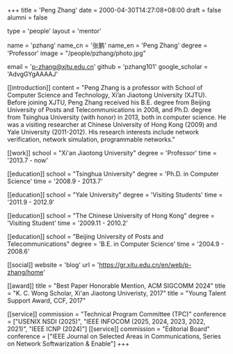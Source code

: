 +++
title = 'Peng Zhang'
date = 2000-04-30T14:27:08+08:00
draft = false
alumni = false

type = 'people'
layout = 'mentor'

name = 'pzhang'
name_cn = '张鹏'
name_en = 'Peng Zhang'
degree = 'Professor'
image = "/people/pzhang/photo.jpg"

email = 'p-zhang@xjtu.edu.cn'
github = 'pzhang101'
google_scholar = 'AdvgGYgAAAAJ'

[[introduction]]
    content = "Peng Zhang is a professor with School of Computer Science and Technology, Xi’an Jiaotong University (XJTU). Before joining XJTU, Peng Zhang received his B.E. degree from Beijing University of Posts and Telecommunications in 2008, and Ph.D. degree from Tsinghua University (with honor) in 2013, both in computer science. He was a visiting researcher at Chinese University of Hong Kong (2009) and Yale University (2011-2012). His research interests include network verification, network simulation, programmable networks."

[[work]]
    school = "Xi'an Jiaotong University"
    degree = 'Professor'
    time = '2013.7 - now'
    
[[education]]
    school = "Tsinghua University"
    degree = 'Ph.D. in Computer Science'
    time = '2008.9 - 2013.7'
    
[[education]]
    school = "Yale University"
    degree = 'Visiting Students'
    time = '2011.9 - 2012.9'
    
[[education]]
    school = "The Chinese University of Hong Kong"
    degree = 'Visiting Student'
    time = '2009.11 - 2010.2'
    
[[education]]
    school = "Beijing University of Posts and Telecommunications"
    degree = 'B.E. in Computer Science'
    time = '2004.9 - 2008.6'

[[social]]
    website = 'blog'
    url = 'https://gr.xjtu.edu.cn/en/web/p-zhang/home'

[[award]]
    title = "Best Paper Honorable Mention, ACM SIGCOMM 2024"
    title = "K. C. Wong Scholar, Xi'an Jiaotong Univeristy, 2017"
    title = "Young Talent Support Award, CCF, 2017"

[[service]]
    commission = "Technical Program Committee (TPC)"
    conference = ["USENIX NSDI (2025)", "IEEE INFOCOM (2025, 2024, 2023, 2022, 2021)", "IEEE ICNP (2024)"]
[[service]]
    commission = "Editorial Board"
    conference = ["IEEE Journal on Selected Areas in Communications,  Series on Network Softwarization & Enable"]
+++
